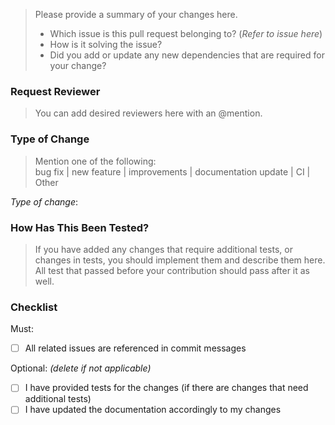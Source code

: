 > Please provide a summary of your changes here.
> * Which issue is this pull request belonging to? (*Refer to issue here*)
> * How is it solving the issue?
> * Did you add or update any new dependencies that are required for your change?

### Request Reviewer
> You can add desired reviewers here with an @mention.

### Type of Change
> Mention one of the following:   
> bug fix | new feature | improvements | documentation update | CI | Other

*Type of change*:  

### How Has This Been Tested?
> If you have added any changes that require additional tests, or changes in tests, you should implement them and describe them here.  
> All test that passed before your contribution should pass after it as well. 

### Checklist
Must:
- [ ] All related issues are referenced in commit messages

Optional: *(delete if not applicable)*
- [ ] I have provided tests for the changes (if there are changes that need additional tests)
- [ ] I have updated the documentation accordingly to my changes 

